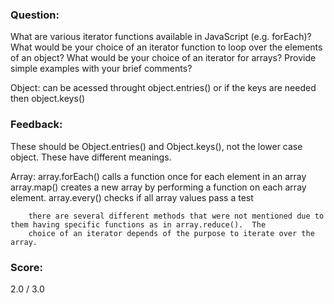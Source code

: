 ### Question:

What are various iterator functions available in JavaScript (e.g. forEach)?  What would be your choice of an iterator function to loop over the elements of an object?  What would be your choice of an iterator for arrays? Provide simple examples with your brief comments?


Object: can be acessed throught object.entries() or if the keys are needed then object.keys() 

### Feedback: 
These should be Object.entries() and Object.keys(), not the lower case object.
These have different meanings.


Array:  array.forEach() calls a function once for each element in an array 
        array.map() creates a new array by performing a function on each array element. 
        array.every() checks if all array values pass a test 


        there are several different methods that were not mentioned due to them having specific functions as in array.reduce().  The 
        choice of an iterator depends of the purpose to iterate over the array.   

### Score:
2.0 / 3.0